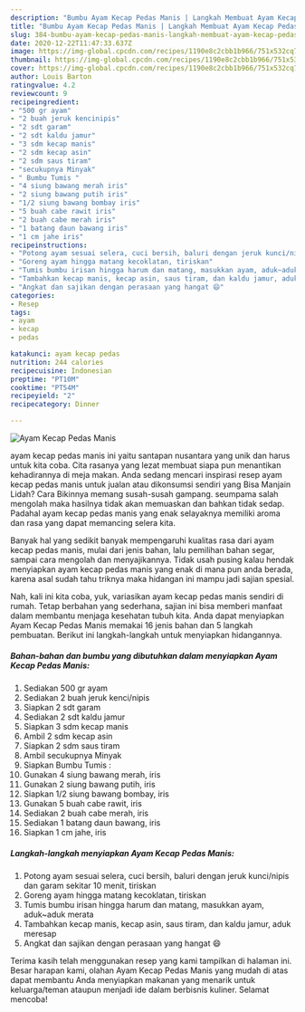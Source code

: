 ```yaml
---
description: "Bumbu Ayam Kecap Pedas Manis | Langkah Membuat Ayam Kecap Pedas Manis Yang Enak dan Simpel"
title: "Bumbu Ayam Kecap Pedas Manis | Langkah Membuat Ayam Kecap Pedas Manis Yang Enak dan Simpel"
slug: 384-bumbu-ayam-kecap-pedas-manis-langkah-membuat-ayam-kecap-pedas-manis-yang-enak-dan-simpel
date: 2020-12-22T11:47:33.637Z
image: https://img-global.cpcdn.com/recipes/1190e8c2cbb1b966/751x532cq70/ayam-kecap-pedas-manis-foto-resep-utama.jpg
thumbnail: https://img-global.cpcdn.com/recipes/1190e8c2cbb1b966/751x532cq70/ayam-kecap-pedas-manis-foto-resep-utama.jpg
cover: https://img-global.cpcdn.com/recipes/1190e8c2cbb1b966/751x532cq70/ayam-kecap-pedas-manis-foto-resep-utama.jpg
author: Louis Barton
ratingvalue: 4.2
reviewcount: 9
recipeingredient:
- "500 gr ayam"
- "2 buah jeruk kencinipis"
- "2 sdt garam"
- "2 sdt kaldu jamur"
- "3 sdm kecap manis"
- "2 sdm kecap asin"
- "2 sdm saus tiram"
- "secukupnya Minyak"
- " Bumbu Tumis "
- "4 siung bawang merah iris"
- "2 siung bawang putih iris"
- "1/2 siung bawang bombay iris"
- "5 buah cabe rawit iris"
- "2 buah cabe merah iris"
- "1 batang daun bawang iris"
- "1 cm jahe iris"
recipeinstructions:
- "Potong ayam sesuai selera, cuci bersih, baluri dengan jeruk kunci/nipis dan garam sekitar 10 menit, tiriskan"
- "Goreng ayam hingga matang kecoklatan, tiriskan"
- "Tumis bumbu irisan hingga harum dan matang, masukkan ayam, aduk~aduk merata"
- "Tambahkan kecap manis, kecap asin, saus tiram, dan kaldu jamur, aduk meresap"
- "Angkat dan sajikan dengan perasaan yang hangat 😄"
categories:
- Resep
tags:
- ayam
- kecap
- pedas

katakunci: ayam kecap pedas 
nutrition: 244 calories
recipecuisine: Indonesian
preptime: "PT10M"
cooktime: "PT54M"
recipeyield: "2"
recipecategory: Dinner

---
```



![Ayam Kecap Pedas Manis](https://img-global.cpcdn.com/recipes/1190e8c2cbb1b966/751x532cq70/ayam-kecap-pedas-manis-foto-resep-utama.jpg)


ayam kecap pedas manis ini yaitu santapan nusantara yang unik dan harus untuk kita coba. Cita rasanya yang lezat membuat siapa pun menantikan kehadirannya di meja makan.
Anda sedang mencari inspirasi resep ayam kecap pedas manis untuk jualan atau dikonsumsi sendiri yang Bisa Manjain Lidah? Cara Bikinnya memang susah-susah gampang. seumpama salah mengolah maka hasilnya tidak akan memuaskan dan bahkan tidak sedap. Padahal ayam kecap pedas manis yang enak selayaknya memiliki aroma dan rasa yang dapat memancing selera kita.

Banyak hal yang sedikit banyak mempengaruhi kualitas rasa dari ayam kecap pedas manis, mulai dari jenis bahan, lalu pemilihan bahan segar, sampai cara mengolah dan menyajikannya. Tidak usah pusing kalau hendak menyiapkan ayam kecap pedas manis yang enak di mana pun anda berada, karena asal sudah tahu triknya maka hidangan ini mampu jadi sajian spesial.




Nah, kali ini kita coba, yuk, variasikan ayam kecap pedas manis sendiri di rumah. Tetap berbahan yang sederhana, sajian ini bisa memberi manfaat dalam membantu menjaga kesehatan tubuh kita. Anda dapat menyiapkan Ayam Kecap Pedas Manis memakai 16 jenis bahan dan 5 langkah pembuatan. Berikut ini langkah-langkah untuk menyiapkan hidangannya.

<!--inarticleads1-->

##### Bahan-bahan dan bumbu yang dibutuhkan dalam menyiapkan Ayam Kecap Pedas Manis:

1. Sediakan 500 gr ayam
1. Sediakan 2 buah jeruk kenci/nipis
1. Siapkan 2 sdt garam
1. Sediakan 2 sdt kaldu jamur
1. Siapkan 3 sdm kecap manis
1. Ambil 2 sdm kecap asin
1. Siapkan 2 sdm saus tiram
1. Ambil secukupnya Minyak
1. Siapkan  Bumbu Tumis :
1. Gunakan 4 siung bawang merah, iris
1. Gunakan 2 siung bawang putih, iris
1. Siapkan 1/2 siung bawang bombay, iris
1. Gunakan 5 buah cabe rawit, iris
1. Sediakan 2 buah cabe merah, iris
1. Sediakan 1 batang daun bawang, iris
1. Siapkan 1 cm jahe, iris




<!--inarticleads2-->

##### Langkah-langkah menyiapkan Ayam Kecap Pedas Manis:

1. Potong ayam sesuai selera, cuci bersih, baluri dengan jeruk kunci/nipis dan garam sekitar 10 menit, tiriskan
1. Goreng ayam hingga matang kecoklatan, tiriskan
1. Tumis bumbu irisan hingga harum dan matang, masukkan ayam, aduk~aduk merata
1. Tambahkan kecap manis, kecap asin, saus tiram, dan kaldu jamur, aduk meresap
1. Angkat dan sajikan dengan perasaan yang hangat 😄




Terima kasih telah menggunakan resep yang kami tampilkan di halaman ini. Besar harapan kami, olahan Ayam Kecap Pedas Manis yang mudah di atas dapat membantu Anda menyiapkan makanan yang menarik untuk keluarga/teman ataupun menjadi ide dalam berbisnis kuliner. Selamat mencoba!

